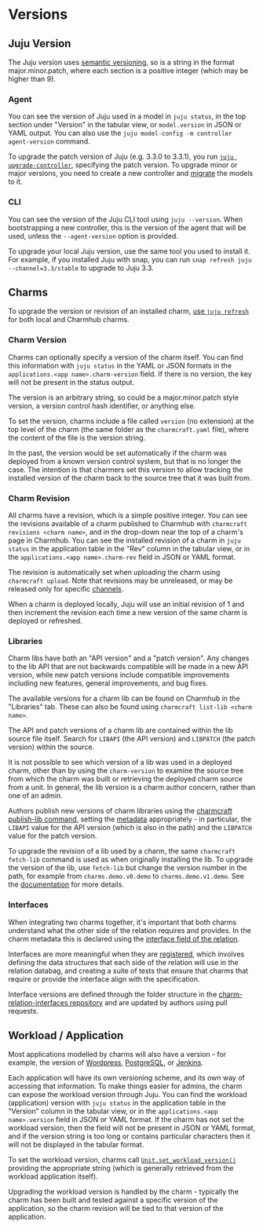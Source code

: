 # Versions

## Juju Version

The Juju version uses [semantic versioning](https://semver.org/), so is a string in the format
major.minor.patch, where each section is a positive integer (which may be higher than 9).

### Agent

You can see the version of Juju used in a model in `juju status`, in the top section under
"Version" in the tabular view, or `model.version` in JSON or YAML output. You can also use the
`juju model-config -m controller agent-version` command.

To upgrade the patch version of Juju (e.g. 3.3.0 to 3.3.1), you run
[`juju upgrade-controller`](https://juju.is/docs/juju/juju-upgrade-controller), specifying the
patch version. To upgrade minor or major versions, you need to create a new controller and
[migrate](https://juju.is/docs/juju/juju-migrate) the models to it.

### CLI

You can see the version of the Juju CLI tool using `juju --version`. When bootstrapping a new
controller, this is the version of the agent that will be used, unless the `--agent-version` option
is provided.

To upgrade your local Juju version, use the same tool you used to install it. For example, if you
installed Juju with snap, you can run `snap refresh juju --channel=3.3/stable` to upgrade to
Juju 3.3.

## Charms

To upgrade the version or revision of an installed charm,
[use `juju refresh`](https://juju.is/docs/juju/manage-charms#heading--update-a-charm) for both
local and Charmhub charms.

### Charm Version

Charms can optionally specify a version of the charm itself. You can find this information with
`juju status` in the YAML or JSON formats in the `applications.<app name>.charm-version` field. If
there is no version, the key will not be present in the status output.

The version is an arbitrary string, so could be a major.minor.patch style version, a version control
hash identifier, or anything else.

To set the version, charms include a file called `version` (no extension) at the top level of the
charm (the same folder as the `charmcraft.yaml` file), where the content of the file is the version
string.

In the past, the version would be set automatically if the charm was deployed from a known version
control system, but that is no longer the case. The intention is that charmers set this version to
allow tracking the installed version of the charm back to the source tree that it was built from.

### Charm Revision

All charms have a revision, which is a simple positive integer. You can see the revisions available
of a charm published to Charmhub with `charmcraft revisions <charm name>`, and in the drop-down near
the top of a charm's page in Charmhub. You can see the installed revision of a charm in
`juju status` in the application table in the "Rev" column in the tabular view, or in the
`applications.<app name>.charm-rev` field in JSON or YAML format.

The revision is automatically set when uploading the charm using `charmcraft upload`. Note that
revisions may be unreleased, or may be released only for specific
[channels](https://juju.is/docs/sdk/charmcraft-release).

When a charm is deployed locally, Juju will use an initial revision of 1 and then increment the
revision each time a new version of the same charm is deployed or refreshed.

### Libraries

Charm libs have both an "API version" and a "patch version". Any changes to the lib API that are not
backwards compatible will be made in a new API version, while new patch versions include compatible
improvements including new features, general improvements, and bug fixes.

The available versions for a charm lib can be found on Charmhub in the "Libraries" tab. These can
also be found using `charmcraft list-lib <charm name>`.

The API and patch versions of a charm lib are contained within the lib source file itself. Search
for `LIBAPI` (the API version) and `LIBPATCH` (the patch version) within the source.

It is not possible to see which version of a lib was used in a deployed charm, other than by using
the `charm-version` to examine the source tree from which the charm was built or retrieving the
deployed charm source from a unit. In general, the lib version is a charm author concern, rather
than one of an admin.

Authors publish new versions of charm libraries using the
[charmcraft publish-lib command](https://juju.is/docs/sdk/create-and-publish-a-charm-library#heading--update-a-charm-library),
setting the [metadata](https://juju.is/docs/sdk/library#heading--structure) appropriately - in
particular, the `LIBAPI` value for the API version (which is also in the path) and the `LIBPATCH`
value for the patch version.

To upgrade the revision of a lib used by a charm, the same `charmcraft fetch-lib` command is used
as when originally installing the lib. To upgrade the version of the lib, use `fetch-lib` but
change the version number in the path, for example from `charms.demo.v0.demo` to
`charms.demo.v1.demo`. See the
[documentation](https://juju.is/docs/sdk/find-and-use-a-charm-library#heading--update-a-charm-library)
for more details.

### Interfaces

When integrating two charms together, it's important that both charms understand what the other
side of the relation requires and provides. In the charm metadata this is declared using the
[interface field of the relation](https://juju.is/docs/sdk/charmcraft-yaml#heading--peers-provides-requires).

Interfaces are more meaningful when they are
[registered](https://juju.is/docs/sdk/register-an-interface), which involves defining the data
structures that each side of the relation will use in the relation databag, and creating a suite of
tests that ensure that charms that require or provide the interface align with the specification.

Interface versions are defined through the folder structure in the
[charm-relation-interfaces repository](https://github.com/canonical/charm-relation-interfaces/blob/main/interfaces/)
and are updated by authors using pull requests.

## Workload / Application

Most applications modelled by charms will also have a version - for example, the version of
[Wordpress](https://charmhub.io/wordpress-k8s), [PostgreSQL](https://charmhub.io/postgresql-k8s), or
[Jenkins](https://charmhub.io/jenkins).

Each application will have its own versioning scheme, and
its own way of accessing that information. To make things easier for admins, the charm can expose
the workload version through Juju. You can find the workload (application) version with
`juju status` in the application table in the "Version" column in the tabular view, or in the
`applications.<app name>.version` field in JSON or YAML format. If the charm has not set the
workload version, then the field will not be present in JSON or YAML format, and if the version
string is too long or contains particular characters then it will not be displayed in the tabular
format.

To set the workload version, charms call
[`Unit.set_workload_version()`](https://ops.readthedocs.io/en/latest/#ops.Unit.set_workload_version)
providing the appropriate string (which is generally retrieved from the workload application
itself).

Upgrading the workload version is handled by the charm - typically the charm has been built and
tested against a specific version of the application, so the charm revision will be tied to that
version of the application.

